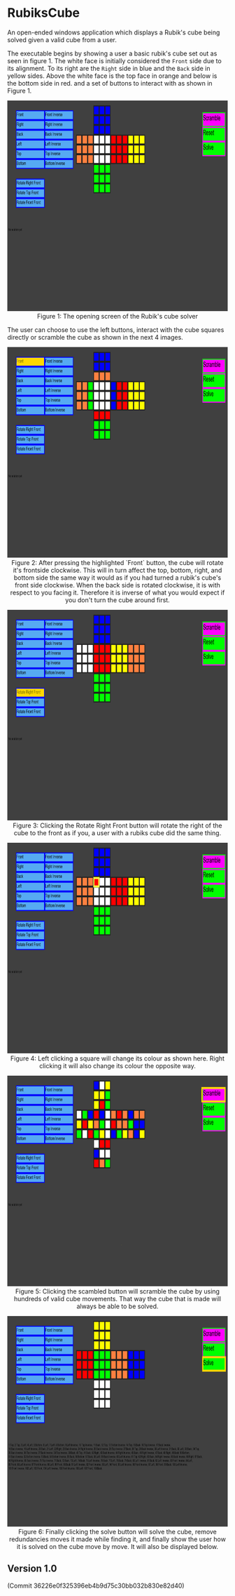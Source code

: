 # RubiksCube
An open-ended windows application which displays a Rubik's cube being solved given a valid cube from a user.

The executable begins by showing a user a basic rubik's cube set out as seen in figure 1. The white face is initially considered the `Front` side due to its alignment. To its right are the `Right` side in blue and the `Back` side in yellow sides. Above the white face is the top face in orange and below is the bottom side in red. and a set of buttons to interact with as shown in Figure 1.

<p align="center">
  <img width="640" height="480" src="RubiksCube/res/readme/initScreen.png"><br />
  Figure 1: The opening screen of the Rubik's cube solver
</p>
The user can choose to use the left buttons, interact with the cube squares directly or scramble the cube as shown in the next 4 images.
<p align="center">
  <img width="640" height="480" src="RubiksCube/res/readme/clickFront.png"><br />
  Figure 2: After pressing the highlighted `Front` button, the cube will rotate it's frontside clockwise. This will in turn affect the top, bottom, right, and bottom side the same way it would as if you had turned a rubik's cube's front side clockwise. When the back side is rotated clockwise, it is with respect to you facing it. Therefore it is inverse of what you would expect if you don't turn the cube around first.
</p>
<p align="center">
  <img width="640" height="480" src="RubiksCube/res/readme/rotateRightFront.png"><br />
  Figure 3: Clicking the Rotate Right Front button will rotate the right of the cube to the front as if you, a user with a rubiks cube did the same thing.
</p>
<p align="center">
  <img width="640" height="480" src="RubiksCube/res/readme/leftClickSquare.png"><br />
  Figure 4: Left clicking a square will change its colour as shown here. Right clicking it will also change its colour the opposite way.
</p>
<p align="center">
  <img width="640" height="480" src="RubiksCube/res/readme/scrambled.png"><br />
  Figure 5: Clicking the scambled button will scramble the cube by using hundreds of valid cube movements. That way the cube that is made will always be able to be solved.
</p>
<p align="center">
  <img width="640" height="480" src="RubiksCube/res/readme/afterSolving.png"><br />
  Figure 6: Finally clicking the solve button will solve the cube, remove redundancies moves it made while finding it, and finally show the user how it is solved on the cube move by move. It will also be displayed below.
</p>

## Version 1.0 
(Commit 36226e0f325396eb4b9d75c30bb032b830e82d40)
